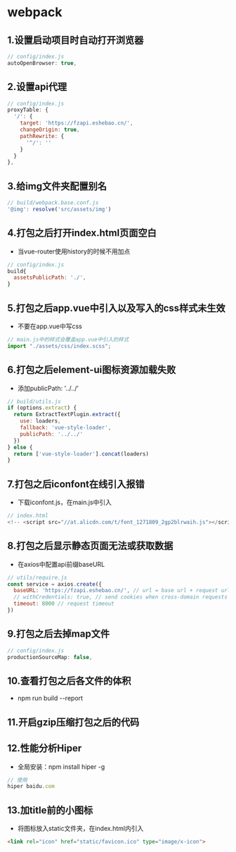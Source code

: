 # webpack

## 1.设置启动项目时自动打开浏览器

```js
// config/index.js
autoOpenBrowser: true,
```

## 2.设置api代理

```js
// config/index.js
proxyTable: {
  '/': {
    target: 'https://fzapi.eshebao.cn/',
    changeOrigin: true,
    pathRewrite: {
      '^/': ''
    }
  }
},
```

## 3.给img文件夹配置别名

```js
// build/webpack.base.conf.js
'@img': resolve('src/assets/img')
```

## 4.打包之后打开index.html页面空白

- 当vue-router使用history的时候不用加点

```js
// config/index.js
build{
  assetsPublicPath: './',
}
```

## 5.打包之后app.vue中引入以及写入的css样式未生效

- 不要在app.vue中写css

```js
// main.js中的样式会覆盖app.vue中引入的样式
import "./assets/css/index.scss";
```

## 6.打包之后element-ui图标资源加载失败

- 添加publicPath: '../../'

```js
// build/utils.js
if (options.extract) {
  return ExtractTextPlugin.extract({
    use: loaders,
    fallback: 'vue-style-loader',
    publicPath: '../../'
  })
} else {
  return ['vue-style-loader'].concat(loaders)
}
```

## 7.打包之后iconfont在线引入报错

- 下载iconfont.js，在main.js中引入

```js
// index.html
<!-- <script src="//at.alicdn.com/t/font_1271809_2gp2blrwaih.js"></script> -->
```

## 8.打包之后显示静态页面无法或获取数据

- 在axios中配置api前缀baseURL

```js
// utils/require.js
const service = axios.create({
  baseURL: 'https://fzapi.eshebao.cn/', // url = base url + request url
  // withCredentials: true, // send cookies when cross-domain requests
  timeout: 8000 // request timeout
})
```

## 9.打包之后去掉map文件

```js
// config/index.js
productionSourceMap: false,
```

## 10.查看打包之后各文件的体积

- npm run build --report

## 11.开启gzip压缩打包之后的代码

## 12.性能分析Hiper

- 全局安装：npm install hiper -g

```js
// 使用
hiper baidu.com
```

## 13.加title前的小图标

- 将图标放入static文件夹，在index.html内引入

```html
<link rel="icon" href="static/favicon.ico" type="image/x-icon">
```
